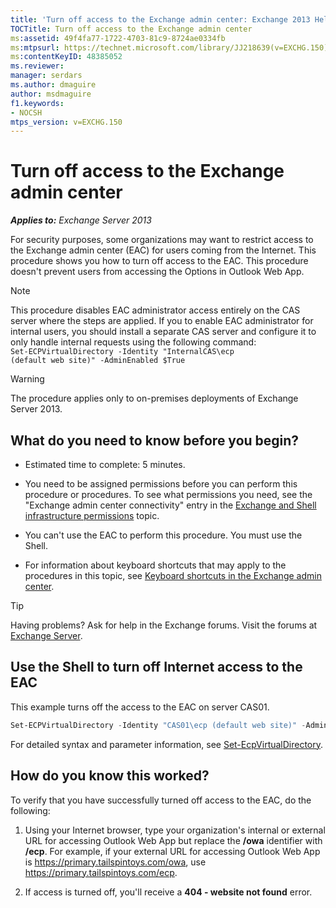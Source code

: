 ```yaml
---
title: 'Turn off access to the Exchange admin center: Exchange 2013 Help'
TOCTitle: Turn off access to the Exchange admin center
ms:assetid: 49f4fa77-1722-4703-81c9-8724ae0334fb
ms:mtpsurl: https://technet.microsoft.com/library/JJ218639(v=EXCHG.150)
ms:contentKeyID: 48385052
ms.reviewer: 
manager: serdars
ms.author: dmaguire
author: msdmaguire
f1.keywords:
- NOCSH
mtps_version: v=EXCHG.150
---
```


# Turn off access to the Exchange admin center

_**Applies to:** Exchange Server 2013_

For security purposes, some organizations may want to restrict access to the Exchange admin center (EAC) for users coming from the Internet. This procedure shows you how to turn off access to the EAC. This procedure doesn't prevent users from accessing the Options in Outlook Web App.

> [!NOTE]
> This procedure disables EAC administrator access entirely on the CAS server where the steps are applied. If you to enable EAC administrator for internal users, you should install a separate CAS server and configure it to only handle internal requests using the following command:<BR><CODE>Set-ECPVirtualDirectory -Identity "InternalCAS\ecp (default web site)" -AdminEnabled $True</CODE>

> [!WARNING]
> The procedure applies only to on-premises deployments of Exchange Server 2013.

## What do you need to know before you begin?

- Estimated time to complete: 5 minutes.

- You need to be assigned permissions before you can perform this procedure or procedures. To see what permissions you need, see the "Exchange admin center connectivity" entry in the [Exchange and Shell infrastructure permissions](exchange-and-shell-infrastructure-permissions-exchange-2013-help.md) topic.

- You can't use the EAC to perform this procedure. You must use the Shell.

- For information about keyboard shortcuts that may apply to the procedures in this topic, see [Keyboard shortcuts in the Exchange admin center](keyboard-shortcuts-in-the-exchange-admin-center-2013-help.md).

> [!TIP]
> Having problems? Ask for help in the Exchange forums. Visit the forums at [Exchange Server](https://social.technet.microsoft.com/forums/office/home?category=exchangeserver).

## Use the Shell to turn off Internet access to the EAC

This example turns off the access to the EAC on server CAS01.

```powershell
Set-ECPVirtualDirectory -Identity "CAS01\ecp (default web site)" -AdminEnabled $false
```

For detailed syntax and parameter information, see [Set-EcpVirtualDirectory](https://docs.microsoft.com/powershell/module/exchange/Set-EcpVirtualDirectory).

## How do you know this worked?

To verify that you have successfully turned off access to the EAC, do the following:

1. Using your Internet browser, type your organization's internal or external URL for accessing Outlook Web App but replace the **/owa** identifier with **/ecp**. For example, if your external URL for accessing Outlook Web App is https://primary.tailspintoys.com/owa, use https://primary.tailspintoys.com/ecp.

2. If access is turned off, you'll receive a **404 - website not found** error.
